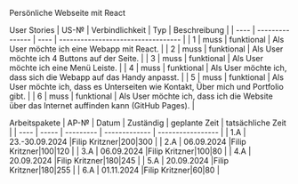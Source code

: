 Persönliche Webseite mit React

User Stories
| US-№ | Verbindlichkeit | Typ  | Beschreibung                       |
| ---- | --------------- | ---- | ---------------------------------- |
| 1    |       muss         |   funktional   | Als User möchte ich eine Webapp mit React.   |
| 2    |       muss         |   funktional   | Als User möchte ich 4 Buttons auf der Seite.   |
| 3    |       muss         |   funktional   | Als User möchte ich eine Menü Leiste.   |
| 4    |       muss         |   funktional   | Als User möchte ich, dass sich die Webapp auf das Handy anpasst.   |
| 5    |       muss         |   funktional   | Als User möchte ich, dass es Unterseiten wie Kontakt, Über mich und Portfolio gibt.   |
| 6   |       muss         |   funktional   | Als User möchte ich, dass ich die Website über das Internet auffinden kann (GitHub Pages).   |

Arbeitspakete
| AP-№ | Datum | Zuständig | geplante Zeit | tatsächliche Zeit |
| ---- | ----- | --------- | ------------- | ----------------- |
| 1.A  | 23.-30.09.2024  |Filip Kritzner|200|300 |
| 2.A  | 06.09.2024 |Filip Kritzner|100|120 |
| 3.A  | 06.09.2024 |Filip Kritzner|100|80 |
| 4.A  | 20.09.2024 |Filip Kritzner|180|245 |
| 5.A  | 20.09.2024 |Filip Kritzner|180|255 |
| 6.A  | 01.11.2024 |Filip Kritzner|60|80 |
